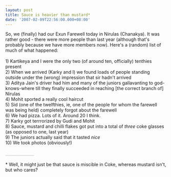 ```yaml
---
layout: post
title: Sauce is heavier than mustard*
date: '2007-02-09T22:56:00.000+08:00'
---
```


So, we (finally) had our Exun Farewell today in Nirulas (Chanakya). It was rather good - there were more people than last year (although that's probably because we have more members now). Here's a (random) list of much of what happened:<br /><br />1) Kartikeya and I were the only two (of around ten, officially) tenthies present<br />2) When we arrived (Karky and I) we found loads of people standing outside under the (wrong) impression that sir hadn't arrived<br />3) Aditya Jain's driver had him and many of the juniors gallavanting to god-knows-where till they finally succeeded in reaching [the correct branch of] Nirulas<br />4) Mohit sported a really cool haircut<br />5) Sid (one of the twelfthies, ie, one of the people for whom the farewell was being held) completely forgot about the farewell<br />6) We had pizza. Lots of it. Around 20 I think.<br />7) Karky got terrrorized by Gudi and Mohit<br />8) Sauce, mustard and chilli flakes got put into a total of <i>three</i> coke glasses (as opposed to one, last year)<br />9) The juniors actually said that it tasted <i>nice</i><br />10) We took photos (obviously!)<br /><br /><span style="color: rgb(192, 192, 192);">______________</span><br /><br />* Well, it might just be that sauce is miscible in Coke, whereas mustard isn't, but who cares?